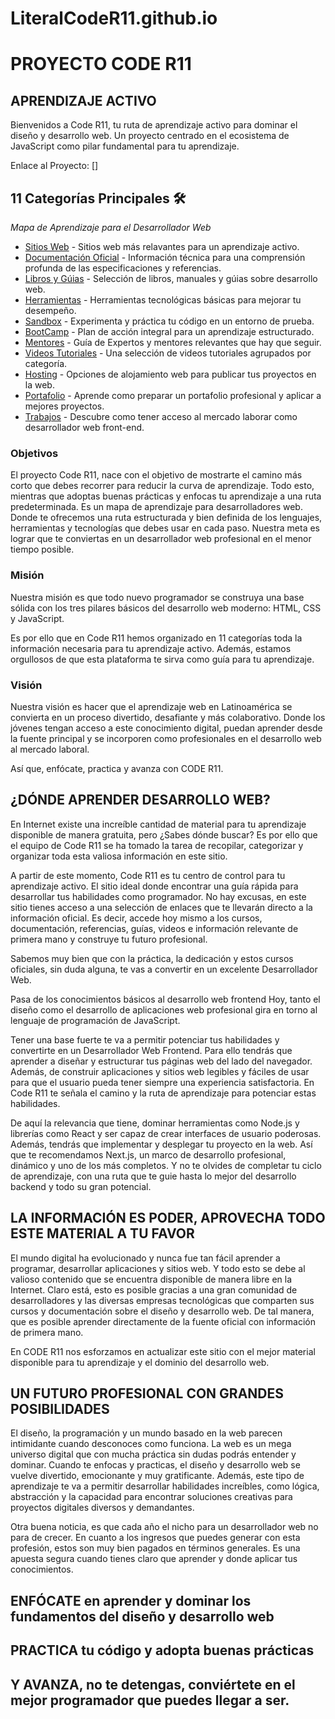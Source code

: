 # LiteralCodeR11.github.io

# PROYECTO CODE R11
## APRENDIZAJE ACTIVO
Bienvenidos a Code R11, tu ruta de aprendizaje activo para dominar el diseño y desarrollo web. Un proyecto centrado en el ecosistema de JavaScript como pilar fundamental para tu aprendizaje.

Enlace al Proyecto: []
## 11 Categorías Principales  🛠️

_Mapa de Aprendizaje para el Desarrollador Web_

* [Sitios Web](https://literalcoder11.github.io/sitios-web.html) - Sitios web más relavantes para un aprendizaje activo.
* [Documentación Oficial](https://literalcoder11.github.io/documentacion.html) - Información técnica para una comprensión profunda de las especificaciones y referencias.
* [Libros y Gúias](https://literalcoder11.github.io/libros.html) - Selección de libros, manuales y gúias sobre desarrollo web.
* [Herramientas](https://literalcoder11.github.io/herramientas.html) - Herramientas tecnológicas básicas para mejorar tu desempeño.
* [Sandbox](https://literalcoder11.github.io/sand-box.html) - Experimenta y práctica tu código en un entorno de prueba.
* [BootCamp](https://literalcoder11.github.io/boot-camp.html) - Plan de acción integral para un aprendizaje estructurado.
* [Mentores](https://literalcoder11.github.io/mentores.html) - Guía de Expertos y mentores relevantes que hay que seguir.
* [Videos Tutoriales](https://literalcoder11.github.io/videos.html) - Una selección de videos tutoriales agrupados por categoría.
* [Hosting](https://literalcoder11.github.io/hosting.html) - Opciones de alojamiento web para publicar tus proyectos en la web.
* [Portafolio](https://literalcoder11.github.io/portafolio.html) - Aprende como preparar un portafolio profesional y aplicar a mejores proyectos.
* [Trabajos](https://literalcoder11.github.io/trabajos-remotos.html) - Descubre como tener acceso al mercado laborar como desarrollador web front-end.

### Objetivos
El proyecto Code R11, nace con el objetivo de mostrarte el camino más corto que debes recorrer para reducir la curva de aprendizaje. Todo esto, mientras que adoptas buenas prácticas y enfocas tu aprendizaje a una ruta predeterminada. Es un mapa de aprendizaje para desarrolladores web. Donde te ofrecemos una ruta estructurada y bien definida de los lenguajes, herramientas y tecnologías que debes usar en cada paso. Nuestra meta es lograr que te conviertas en un desarrollador web profesional en el menor tiempo posible.

### Misión
Nuestra misión es que todo nuevo programador se construya una base sólida con los tres pilares básicos del desarrollo web moderno: HTML, CSS y JavaScript.

Es por ello que en Code R11 hemos organizado en 11 categorías toda la información necesaria para tu aprendizaje activo. Además, estamos orgullosos de que esta plataforma te sirva como guía para tu aprendizaje.

### Visión
Nuestra visión es hacer que el aprendizaje web en Latinoamérica se convierta en un proceso divertido, desafiante y más colaborativo. Donde los jóvenes tengan acceso a este conocimiento digital, puedan aprender desde la fuente principal y se incorporen como profesionales en el desarrollo web al mercado laboral.

Así que, enfócate, practica y avanza con CODE R11.

## ¿DÓNDE APRENDER DESARROLLO WEB?
En Internet existe una increíble cantidad de material para tu aprendizaje disponible de manera gratuita, pero ¿Sabes dónde buscar? Es por ello que el equipo de Code R11 se ha tomado la tarea de recopilar, categorizar y organizar toda esta valiosa información en este sitio.

A partir de este momento, Code R11 es tu centro de control para tu aprendizaje activo. El sitio ideal donde encontrar una guía rápida para desarrollar tus habilidades como programador. No hay excusas, en este sitio tienes acceso a una selección de enlaces que te llevarán directo a la información oficial. Es decir, accede hoy mismo a los cursos, documentación, referencias, guías, videos e información relevante de primera mano y construye tu futuro profesional.

Sabemos muy bien que con la práctica, la dedicación y estos cursos oficiales, sin duda alguna, te vas a convertir en un excelente Desarrollador Web.

Pasa de los conocimientos básicos al desarrollo web frontend
Hoy, tanto el diseño como el desarrollo de aplicaciones web profesional gira en torno al lenguaje de programación de JavaScript.

Tener una base fuerte te va a permitir potenciar tus habilidades y convertirte en un Desarrollador Web Frontend. Para ello tendrás que aprender a diseñar y estructurar tus páginas web del lado del navegador. Además, de construir aplicaciones y sitios web legibles y fáciles de usar para que el usuario pueda tener siempre una experiencia satisfactoria. En Code R11 te señala el camino y la ruta de aprendizaje para potenciar estas habilidades.

De aquí la relevancia que tiene, dominar herramientas como Node.js y librerías como React y ser capaz de crear interfaces de usuario poderosas. Además, tendrás que implementar y desplegar tu proyecto en la web. Así que te recomendamos Next.js, un marco de desarrollo profesional, dinámico y uno de los más completos. Y no te olvides de completar tu ciclo de aprendizaje, con una ruta que te guie hasta lo mejor del desarrollo backend y todo su gran potencial.

## LA INFORMACIÓN ES PODER, APROVECHA TODO ESTE MATERIAL A TU FAVOR
El mundo digital ha evolucionado y nunca fue tan fácil aprender a programar, desarrollar aplicaciones y sitios web. Y todo esto se debe al valioso contenido que se encuentra disponible de manera libre en la Internet. Claro está, esto es posible gracias a una gran comunidad de desarrolladores y las diversas empresas tecnológicas que comparten sus cursos y documentación sobre el diseño y desarrollo web. De tal manera, que es posible aprender directamente de la fuente oficial con información de primera mano.

En CODE R11 nos esforzamos en actualizar este sitio con el mejor material disponible para tu aprendizaje y el dominio del desarrollo web.

## UN FUTURO PROFESIONAL CON GRANDES POSIBILIDADES
El diseño, la programación y un mundo basado en la web parecen intimidante cuando desconoces como funciona. La web es un mega universo digital que con mucha práctica sin dudas podrás entender y dominar. Cuando te enfocas y practicas, el diseño y desarrollo web se vuelve divertido, emocionante y muy gratificante. Además, este tipo de aprendizaje te va a permitir desarrollar habilidades increíbles, como lógica, abstracción y la capacidad para encontrar soluciones creativas para proyectos digitales diversos y demandantes.

Otra buena noticia, es que cada año el nicho para un desarrollador web no para de crecer. En cuanto a los ingresos que puedes generar con esta profesión, estos son muy bien pagados en términos generales. Es una apuesta segura cuando tienes claro que aprender y donde aplicar tus conocimientos.

## ENFÓCATE en aprender y dominar los fundamentos del diseño y desarrollo web

## PRACTICA tu código y adopta buenas prácticas

## Y AVANZA, no te detengas, conviértete en el mejor programador que puedes llegar a ser.
